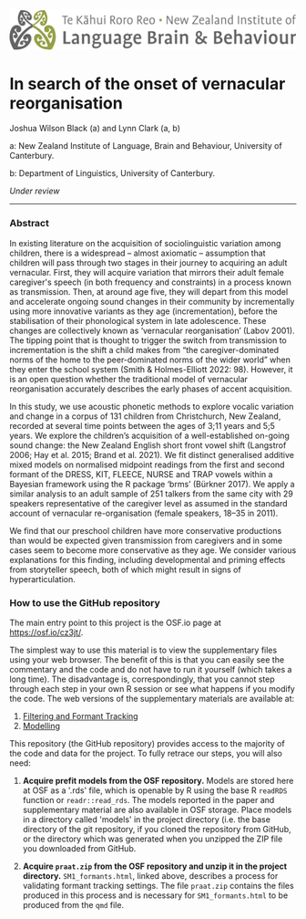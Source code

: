 ![](images/NZILBB2.png)

# In search of the onset of vernacular reorganisation

Joshua Wilson Black (a) and Lynn Clark (a, b)

a: New Zealand Institute of Language, Brain and Behaviour, University of Canterbury.

b: Department of Linguistics, University of Canterbury.

_Under review_

---

### Abstract

In existing literature on the acquisition of sociolinguistic variation among children, there is a widespread – almost axiomatic – assumption that children will pass through two stages in their journey to acquiring an adult vernacular. First, they will acquire variation that mirrors their adult female caregiver's speech (in both frequency and constraints) in a process known as transmission. Then, at around age five, they will depart from this model and accelerate ongoing sound changes in their community by incrementally using more innovative variants as they age (incrementation), before the stabilisation of their phonological system in late adolescence. These changes are collectively known as ‘vernacular reorganisation’ (Labov 2001). The tipping point that is thought to trigger the switch from transmission to incrementation is the shift a child makes from “the caregiver-dominated norms of the home to the peer-dominated norms of the wider world” when they enter the school system (Smith & Holmes-Elliott 2022: 98). However, it is an open question whether the traditional model of vernacular reorganisation accurately describes the early phases of accent acquisition. 

In this study, we use acoustic phonetic methods to explore vocalic variation and change in a corpus of 131 children from Christchurch, New Zealand, recorded at several time points between the ages of 3;11 years and 5;5 years. We explore the children’s acquisition of a well-established on-going sound change: the New Zealand English short front vowel shift (Langstrof 2006; Hay et al. 2015; Brand et al. 2021). We fit distinct generalised additive mixed models on normalised midpoint readings from the first and second formant of the DRESS, KIT, FLEECE, NURSE and TRAP vowels within a Bayesian framework using the R package ‘brms’ (Bürkner 2017). We apply a similar analysis to an adult sample of 251 talkers from the same city with 29 speakers representative of the caregiver level as assumed in the standard account of vernacular re-organisation (female speakers, 18–35 in 2011).

We find that our preschool children have more conservative productions than would be expected given transmission from caregivers and in some cases seem to become more conservative as they age. We consider various explanations for this finding, including developmental and priming effects from storyteller speech, both of which might result in signs of hyperarticulation.

### How to use the GitHub repository

The main entry point to this project is the OSF.io page at <https://osf.io/cz3jt/>.

The simplest way to use this material is to view the supplementary files using your web browser. The benefit of this is that you can easily see the commentary and the code and do not have to run it yourself (which takes a long time). The disadvantage is, correspondingly, that you cannot step through each step in your own R session or see what happens if you modify the code. The web versions of the supplementary materials are available at:

1. [Filtering and Formant Tracking](https://nzilbb.github.io/onset_vernacular_organisation/markdown/SM1_formants.html)
2. [Modelling](https://nzilbb.github.io/onset_vernacular_organisation/markdown/SM2_modelling.html)

This repository (the GitHub repository) provides access to the majority of the
code and data for the project. To fully retrace our steps, you will also need:

1. **Acquire prefit models from the OSF repository.** Models are stored here at OSF as a '.rds' file, which is openable by R using the base R `readRDS` function or `readr::read_rds`. The models reported in the paper and supplementary material are also available in OSF storage. Place models in a directory called 'models' in the project directory (i.e. the base directory of the git repository, if you cloned the repository from GitHub, or the directory which was generated when you unzipped the ZIP file you downloaded from GitHub.

2. **Acquire `praat.zip` from the OSF repository and unzip it in the project directory.** `SM1_formants.html`, linked above, describes a process for validating formant tracking settings. The file `praat.zip` contains the files produced in this process and is necessary for `SM1_formants.html` to be produced from the `qmd` file. 


